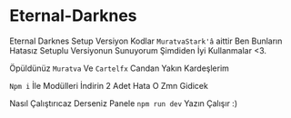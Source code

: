 # Eternal-Darknes
Eternal Darknes Setup Versiyon 
Kodlar `MuratvaStark'â` aittir Ben Bunların Hatasız Setuplu Versiyonun Sunuyorum Şimdiden İyi Kullanmalar <3.

Öpüldünüz `Muratva` Ve `Cartelfx` Candan Yakın Kardeşlerim 


`Npm i` İle Modülleri İndirin 2 Adet Hata O Zmn Gidicek 

Nasıl Çalıştırıcaz Derseniz Panele `npm run dev` Yazın Çalışır :)
